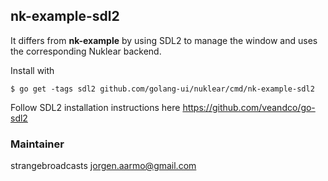 ## nk-example-sdl2

It differs from **nk-example** by using SDL2 to manage the window and uses the corresponding Nuklear backend.

Install with

```
$ go get -tags sdl2 github.com/golang-ui/nuklear/cmd/nk-example-sdl2
```

Follow SDL2 installation instructions here https://github.com/veandco/go-sdl2

### Maintainer

strangebroadcasts <jorgen.aarmo@gmail.com>
